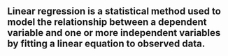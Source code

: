 <h2>Linear regression is a statistical method used to model the relationship between a dependent variable and one or more independent variables by fitting a linear equation to observed data.</h2>

